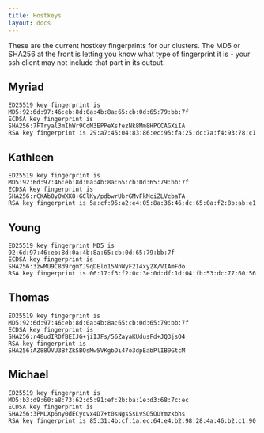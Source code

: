 ```yaml
---
title: Hostkeys
layout: docs
---
```


These are the current hostkey fingerprints for our clusters. The MD5 or SHA256 
at the front is letting you know what type of fingerprint it is - your ssh client 
may not include that part in its output.

## Myriad
```
ED25519 key fingerprint is MD5:92:6d:97:46:eb:8d:0a:4b:8a:65:cb:0d:65:79:bb:7f
ECDSA key fingerprint is SHA256:7FTryal3mIhWr9CqM3EPPeXsfezNk8Mm8HPCCAGXiIA
RSA key fingerprint is 29:a7:45:04:83:86:ec:95:fa:25:dc:7a:f4:93:78:c1
```

## Kathleen
```
ED25519 key fingerprint is MD5:92:6d:97:46:eb:8d:0a:4b:8a:65:cb:0d:65:79:bb:7f
ECDSA key fingerprint is SHA256:rCKAb0yOWXK8+GClKy/pdbwrUbrGMvFkMciZLVcbaTA
RSA key fingerprint is 5a:cf:95:a2:e4:05:8a:36:46:dc:65:0a:f2:8b:ab:e1
```

## Young
```
ED25519 key fingerprint MD5 is 92:6d:97:46:eb:8d:0a:4b:8a:65:cb:0d:65:79:bb:7f
ECDSA key fingerprint is SHA256:3zwMU9C8d9rgmYJ9qDElo15NnWyF2I4xy2X/VIAmFdo
RSA key fingerprint is 06:17:f3:f2:0c:3e:0d:df:1d:04:fb:53:dc:77:60:56
```

## Thomas
```
ED25519 key fingerprint is MD5:92:6d:97:46:eb:8d:0a:4b:8a:65:cb:0d:65:79:bb:7f
ECDSA key fingerprint is SHA256:r48udIRDfBEIJG+jiIJFs/56ZayaKUdusFd+JQ3jsO4
RSA key fingerprint is SHA256:AZ88UVU3BfZkSBOsMw5VKgbDi47o3dpEabPlIB9GtcM
```

## Michael
```
ED25519 key fingerprint is MD5:b3:d9:60:a8:73:62:d5:91:ef:2b:ba:1e:d3:68:7c:ec
ECDSA key fingerprint is SHA256:3PMLXp6ny0dECycvx4D7+t0sNgsSsLvSO5QUYmzkbhs
RSA key fingerprint is 85:31:4b:cf:1a:ec:64:e4:b2:98:28:4a:46:b2:c1:90
```

